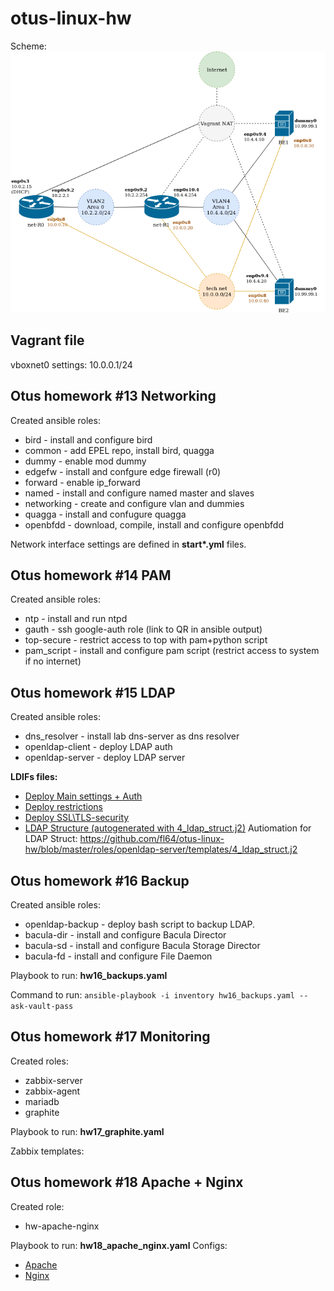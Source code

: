 # otus-linux-hw

Scheme:
![](https://raw.githubusercontent.com/fl64/otus-linux-hw/master/draw.io-scheme.png)

## Vagrant file
vboxnet0 settings:
10.0.0.1/24


## Otus homework #13 Networking

Created ansible roles:
- bird - install and configure bird
- common - add EPEL repo, install bird, quagga
- dummy - enable mod dummy
- edgefw - install and confgure edge firewall (r0)
- forward - enable ip_forward
- named - install and configure named master and slaves 
- networking - create and configure vlan and dummies
- quagga - install and confugure quagga
- openbfdd - download, compile, install and configure openbfdd

Network interface settings are defined in **start\*.yml** files.

## Otus homework #14 PAM
Created ansible roles:
- ntp - install and run ntpd
- gauth - ssh google-auth role (link to QR in ansible output)
- top-secure - restrict access to top with pam+python script
- pam_script - install and configure pam script (restrict access to system if no internet)

## Otus homework #15 LDAP
Created ansible roles:
- dns_resolver - install lab dns-server as dns resolver
- openldap-client - deploy LDAP auth 
- openldap-server - deploy LDAP server

**LDIFs files:**

* [Deploy Main settings + Auth](https://github.com/fl64/otus-linux-hw/tree/master/roles/openldap-server/templates/1_init.j2)
* [Deploy restrictions](https://github.com/fl64/otus-linux-hw/tree/master/roles/openldap-server/templates/2_monitor.j2)
* [Deploy SSL\TLS-security](https://github.com/fl64/otus-linux-hw/tree/master/roles/openldap-server/templates/3_tls.j2)
* [LDAP Structure (autogenerated with 4_ldap_struct.j2)](https://github.com/fl64/otus-linux-hw/tree/master/roles/openldap-server/templates/ldapstruct.ldif.j2)
Autiomation for LDAP Struct: https://github.com/fl64/otus-linux-hw/blob/master/roles/openldap-server/templates/4_ldap_struct.j2


## Otus homework #16 Backup
Created ansible roles:
- openldap-backup - deploy bash script to backup LDAP.
- bacula-dir - install and configure Bacula Director
- bacula-sd - install and configure Bacula Storage Director
- bacula-fd - install and configure File Daemon

Playbook to run: **hw16_backups.yaml**

Command to run: `ansible-playbook -i inventory hw16_backups.yaml --ask-vault-pass`

## Otus homework #17 Monitoring
Created roles: 
- zabbix-server
- zabbix-agent
- mariadb
- graphite

Playbook to run: **hw17_graphite.yaml**

Zabbix templates: [](https://raw.githubusercontent.com/fl64/otus-linux-hw/master/zbx_export_templates.xml)

## Otus homework #18 Apache + Nginx

Created role: 
- hw-apache-nginx

Playbook to run: **hw18_apache_nginx.yaml**
Configs: 
* [Apache](https://github.com/fl64/otus-linux-hw/tree/master/roles/hw-apache-nginx/templates/sites_apache.conf.j2)
* [Nginx](https://github.com/fl64/otus-linux-hw/tree/master/roles/hw-apache-nginx/templates/sites_nginx.conf.j2)